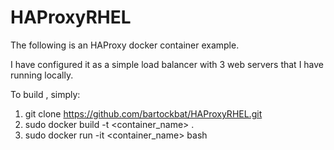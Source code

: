 # HAProxyRHEL

The following is an HAProxy docker container example.

I have configured it as a simple load balancer with 3 web servers that I have running locally. 

To build , simply:

1. git clone https://github.com/bartockbat/HAProxyRHEL.git
2. sudo docker build -t <container_name> .
3. sudo docker run -it <container_name> bash
